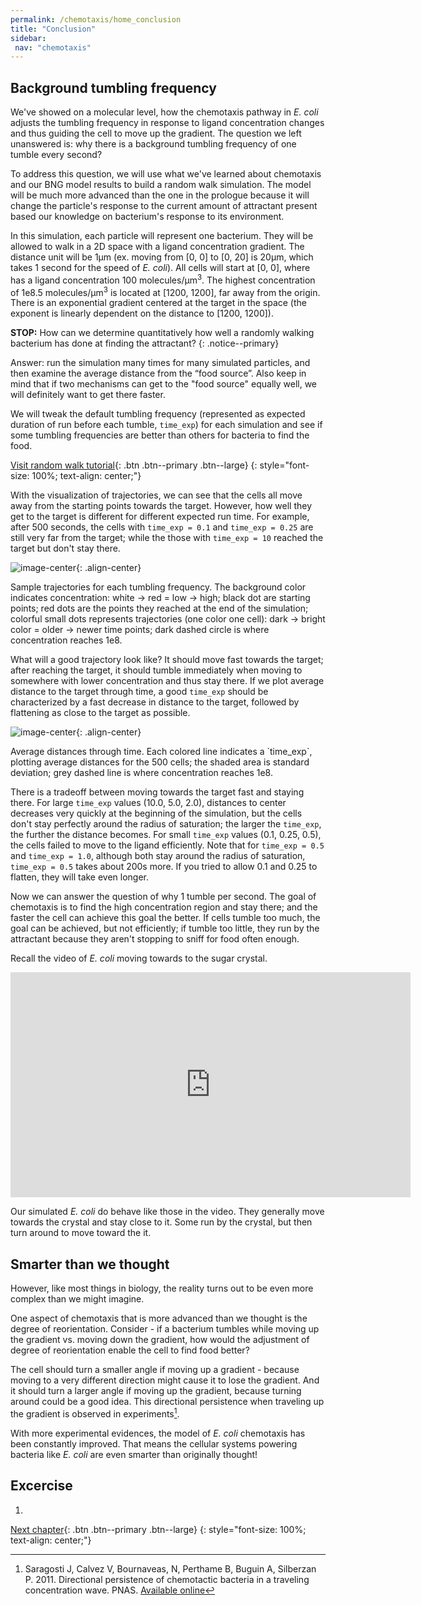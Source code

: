 ```yaml
---
permalink: /chemotaxis/home_conclusion
title: "Conclusion"
sidebar:
 nav: "chemotaxis"
---
```


## Background tumbling frequency

We've showed on a molecular level, how the chemotaxis pathway in *E. coli* adjusts the tumbling frequency in response to ligand concentration changes and thus guiding the cell to move up the gradient. The question we left unanswered is: why there is a background tumbling frequency of one tumble every second?

To address this question, we will use what we've learned about chemotaxis and our BNG model results to build a random walk simulation. The model will be much more advanced than the one in the prologue because it will change the particle's response to the current amount of attractant present based our knowledge on bacterium's response to its environment.

In this simulation, each particle will represent one bacterium. They will be allowed to walk in a 2D space with a ligand concentration gradient. The distance unit will be 1µm (ex. moving from [0, 0] to [0, 20] is 20µm, which takes 1 second for the speed of *E. coli*). All cells will start at [0, 0], where has a ligand concentration 100 molecules/µm<sup>3</sup>. The highest concentration  of 1e8.5 molecules/µm<sup>3</sup> is located at [1200, 1200], far away from the origin. There is an exponential gradient centered at the target in the space (the exponent is linearly dependent on the distance to [1200, 1200]).

**STOP:** How can we determine quantitatively how well a randomly walking bacterium has done at finding the attractant?
{: .notice--primary}

Answer: run the simulation many times for many simulated particles, and then examine the average distance from the “food source”. Also keep in mind that if two mechanisms can get to the "food source" equally well, we will definitely want to get there faster. 

We will tweak the default tumbling frequency (represented as expected duration of run before each tumble, `time_exp`) for each simulation and see if some tumbling frequencies are better than others for bacteria to find the food.

[Visit random walk tutorial](tutorial_walk){: .btn .btn--primary .btn--large}
{: style="font-size: 100%; text-align: center;"}

With the visualization of trajectories, we can see that the cells all move away from the starting points towards the target. However, how well they get to the target is different for different expected run time. For example, after 500 seconds, the cells with `time_exp = 0.1` and `time_exp = 0.25` are still very far from the target; while the those with `time_exp = 10` reached the target but don't stay there.

![image-center](../assets/images/chemotaxis_trajectories.png){: .align-center}
<figcaption>Sample trajectories for each tumbling frequency. The background color indicates concentration: white -> red = low -> high; black dot are starting points; red dots are the points they reached at the end of the simulation; colorful small dots represents trajectories (one color one cell): dark -> bright color = older -> newer time points; dark dashed circle is where concentration reaches 1e8.</figcaption>

What will a good trajectory look like? It should move fast towards the target; after reaching the target, it should tumble immediately when moving to somewhere with lower concentration and thus stay there. If we plot average distance to the target through time, a good `time_exp` should be characterized by a fast decrease in distance to the target, followed by flattening as close to the target as possible.

![image-center](../assets/images/chemotaxis_performance.png){: .align-center}
<figcaption>Average distances through time. Each colored line indicates a `time_exp`, plotting average distances for the 500 cells; the shaded area is standard deviation; grey dashed line is where concentration reaches 1e8.</figcaption>

There is a tradeoff between moving towards the target fast and staying there. For large `time_exp` values (10.0, 5.0, 2.0), distances to center decreases very quickly at the beginning of the simulation, but the cells don't stay perfectly around the radius of saturation; the larger the `time_exp`, the further the distance becomes. For small `time_exp` values (0.1, 0.25, 0.5), the cells failed to move to the ligand efficiently. Note that for `time_exp = 0.5` and `time_exp = 1.0`, although both stay around the radius of saturation, `time_exp = 0.5` takes about 200s more. If you tried to allow 0.1 and 0.25 to flatten, they will take even longer.

Now we can answer the question of why 1 tumble per second. The goal of chemotaxis is to find the high concentration region and stay there; and the faster the cell can achieve this goal the better. If cells tumble too much, the goal can be achieved, but not efficiently; if tumble too little, they run by the attractant because they aren't stopping to sniff for food often enough.

Recall the video of *E. coli* moving towards to the sugar crystal.
<iframe width="640" height="360" src="https://www.youtube.com/embed/F6QMU3KD7zw" frameborder="0" allowfullscreen></iframe> 

Our simulated *E. coli* do behave like those in the video. They generally move towards the crystal and stay close to it. Some run by the crystal, but then turn around to move toward the it.

## Smarter than we thought

However, like most things in biology, the reality turns out to be even more complex than we might imagine. 

One aspect of chemotaxis that is more advanced than we thought is the degree of reorientation. Consider - if a bacterium tumbles while moving up the gradient vs. moving down the gradient, how would the adjustment of degree of reorientation enable the cell to find food better?

The cell should turn a smaller angle if moving up a gradient - because moving to a very different direction might cause it to lose the gradient. And it should turn a larger angle if moving up the gradient, because turning around could be a good idea. This directional persistence when traveling up the gradient is observed in experiments[^Saragosti2011].

With more experimental evidences, the model of *E. coli* chemotaxis has been constantly improved. That means the cellular systems powering bacteria like *E. coli* are even smarter than originally thought!

## Excercise

1. 



[^Saragosti2011]: Saragosti J, Calvez V, Bournaveas, N, Perthame B, Buguin A, Silberzan P. 2011. Directional persistence of chemotactic bacteria in a traveling concentration wave. PNAS. [Available online](https://www.pnas.org/content/pnas/108/39/16235.full.pdf)


[Next chapter](../coronavirus/home){: .btn .btn--primary .btn--large}
{: style="font-size: 100%; text-align: center;"}
